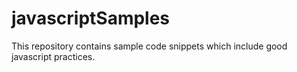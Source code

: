 # javascriptSamples

This repository contains sample code snippets which include good javascript practices.
